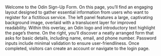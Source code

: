 Welcome to the Odin Sign-Up Form. 
On this page, you’ll find an engaging layout designed to gather essential information 
from users who want to register for a fictitious service. The left panel features a large, 
captivating background image, overlaid with a translucent layer for improved readability. 
Within this overlay, an Odin logo and introductory text highlight the page’s theme. 
On the right, you’ll discover a neatly arranged form that asks for basic details, 
including name, email, and phone number. Password inputs include minimal validation 
to ensure user-friendliness. Once completed, visitors can create an account or 
navigate to the login page.
